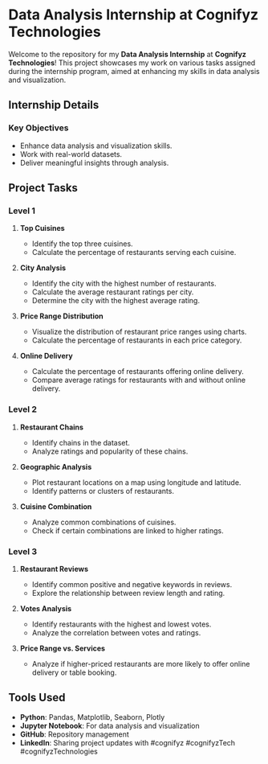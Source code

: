 # Data Analysis Internship at Cognifyz Technologies

Welcome to the repository for my **Data Analysis Internship** at **Cognifyz Technologies**! 
This project showcases my work on various tasks assigned during the internship program, aimed at enhancing my skills in data analysis and visualization.

## Internship Details

### Key Objectives
- Enhance data analysis and visualization skills.
- Work with real-world datasets.
- Deliver meaningful insights through analysis.

## Project Tasks

### **Level 1**
1. **Top Cuisines**  
   - Identify the top three cuisines.  
   - Calculate the percentage of restaurants serving each cuisine.

2. **City Analysis**  
   - Identify the city with the highest number of restaurants.  
   - Calculate the average restaurant ratings per city.  
   - Determine the city with the highest average rating.

3. **Price Range Distribution**  
   - Visualize the distribution of restaurant price ranges using charts.  
   - Calculate the percentage of restaurants in each price category.

4. **Online Delivery**  
   - Calculate the percentage of restaurants offering online delivery.  
   - Compare average ratings for restaurants with and without online delivery.

### **Level 2**
1. **Restaurant Chains**  
   - Identify chains in the dataset.  
   - Analyze ratings and popularity of these chains.

2. **Geographic Analysis**  
   - Plot restaurant locations on a map using longitude and latitude.  
   - Identify patterns or clusters of restaurants.

3. **Cuisine Combination**  
   - Analyze common combinations of cuisines.  
   - Check if certain combinations are linked to higher ratings.


### **Level 3**
1. **Restaurant Reviews**  
   - Identify common positive and negative keywords in reviews.  
   - Explore the relationship between review length and rating.

2. **Votes Analysis**  
   - Identify restaurants with the highest and lowest votes.  
   - Analyze the correlation between votes and ratings.

3. **Price Range vs. Services**  
   - Analyze if higher-priced restaurants are more likely to offer online delivery or table booking.

## Tools Used
- **Python**: Pandas, Matplotlib, Seaborn, Plotly
- **Jupyter Notebook**: For data analysis and visualization
- **GitHub**: Repository management
- **LinkedIn**: Sharing project updates with #cognifyz #cognifyzTech #cognifyzTechnologies

